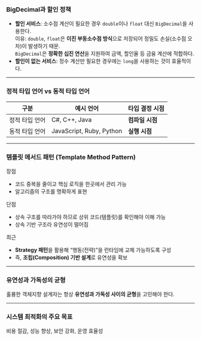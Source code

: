 ### BigDecimal과 할인 정책
- **할인 서비스**: 소수점 계산이 필요한 경우 `double`이나 `float` 대신 `BigDecimal`을 사용한다.  
이유: `double`, `float`은 **이진 부동소수점 방식**으로 저장되어 정밀도 손실(소수점 오차)이 발생하기 때문.  
`BigDecimal`은 **정확한 십진 연산**을 지원하여 금액, 할인율 등 금융 계산에 적합하다.  
- **할인이 없는 서비스**: 정수 계산만 필요한 경우에는 `long`을 사용하는 것이 효율적이다.

---

### 정적 타입 언어 vs 동적 타입 언어

| 구분 | 예시 언어 | 타입 결정 시점 |
|------|------------|----------------|
| 정적 타입 언어 | C#, C++, Java | **컴파일 시점** |
| 동적 타입 언어 | JavaScript, Ruby, Python | **실행 시점** |

---

### 템플릿 메서드 패턴 (Template Method Pattern)
장점
- 코드 중복을 줄이고 핵심 로직을 한곳에서 관리 가능  
- 알고리즘의 구조를 명확하게 표현

단점
- 상속 구조를 따라가야 하므로 상위 코드(템플릿)를 확인해야 이해 가능  
- 상속 기반 구조라 유연성이 떨어짐

최근
- **Strategy 패턴**을 활용해 “행동(전략)”을 런타임에 교체 가능하도록 구성  
- 즉, **조립(Composition) 기반 설계**로 유연성을 확보

---

### 유연성과 가독성의 균형
훌륭한 객체지향 설계자는 항상 **유연성과 가독성 사이의 균형**을 고민해야 한다.

---
### 시스템 최적화의 주요 목표
비용 절감, 성능 향상, 보안 강화, 운영 효율성
